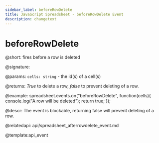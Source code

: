 ```yaml
---
sidebar_label: beforeRowDelete
title: JavaScript Spreadsheet - beforeRowDelete Event
description: changetext
---
```


# beforeRowDelete

@short: fires before a row is deleted

@signature:

@params:
`cells: string` - the id(s) of a cell(s)

@returns:
*True* to delete a row, *false* to prevent deleting of a row.

@example:
spreadsheet.events.on("beforeRowDelete", function(cells){
	console.log("A row will be deleted");
    return true;
});

@descr:
The event is blockable, returning false will prevent deleting of a row.

@relatedapi:
api/spreadsheet_afterrowdelete_event.md

@template:api_event